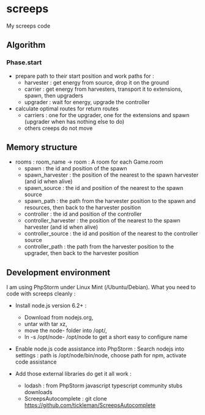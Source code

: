 # screeps
My screeps code

## Algorithm

### Phase.start

* prepare path to their start position and work paths for :
    * harvester : get energy from source, drop it on the ground
    * carrier : get energy from harvesters, transport it to extensions, spawn, then upgraders
    * upgrader : wait for energy, upgrade the controller
* calculate optimal routes for return routes
    * carriers : one for the upgrader, one for the extensions and spawn (upgrader when has nothing else to do)
    * others creeps do not move

## Memory structure

* rooms : room_name -> room : A room for each Game.room
    * spawn : the id and position of the spawn
    * spawn_harvester : the position of the nearest to the spawn harvester (and id when alive)
    * spawn_source : the id and position of the nearest to the spawn source
    * spawn_path : the path from the harvester position to the spawn and resources, then back to the harvester position
    * controller : the id and position of the controller
    * controller_harvester : the position of the nearest to the spawn harvester (and id when alive)
    * controller_source : the id and position of the nearest to the controller source
    * controller_path : the path from the harvester position to the upgrader, then back to the harvester position

## Development environment

I am using PhpStorm under Linux Mint (/Ubuntu/Debian).
What you need to code with screeps cleanly :

* Install node.js version 6.2+ :
    * Download from nodejs.org,
    * untar with tar xz,
    * move the node-<tab> folder into /opt/,
    * ln -s /opt/node-<tab> /opt/node to get a short easy to configure name

* Enable node.js code assistance into PhpStorm :
Search nodejs into settings : path is /opt/node/bin/node, choose path for npm, activate code assistance

* Add those external libraries do get it all work :
    * lodash : from PhpStorm javascript typescript community stubs downloads
    * ScreepsAutocomplete : git clone https://github.com/tickleman/ScreepsAutocomplete
